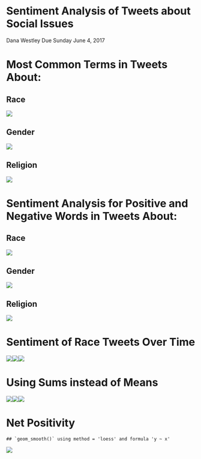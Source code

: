 Sentiment Analysis of Tweets about Social Issues
================
Dana Westley
Due Sunday June 4, 2017

Most Common Terms in Tweets About:
==================================

Race
----

![](Final_Visualizations_files/figure-markdown_github/unnamed-chunk-1-1.png)

Gender
------

![](Final_Visualizations_files/figure-markdown_github/unnamed-chunk-2-1.png)

Religion
--------

![](Final_Visualizations_files/figure-markdown_github/unnamed-chunk-3-1.png)

Sentiment Analysis for Positive and Negative Words in Tweets About:
===================================================================

Race
----

![](Final_Visualizations_files/figure-markdown_github/unnamed-chunk-4-1.png)

Gender
------

![](Final_Visualizations_files/figure-markdown_github/unnamed-chunk-5-1.png)

Religion
--------

![](Final_Visualizations_files/figure-markdown_github/unnamed-chunk-6-1.png)

Sentiment of Race Tweets Over Time
==================================

![](Final_Visualizations_files/figure-markdown_github/unnamed-chunk-8-1.png)![](Final_Visualizations_files/figure-markdown_github/unnamed-chunk-8-2.png)![](Final_Visualizations_files/figure-markdown_github/unnamed-chunk-8-3.png)

Using Sums instead of Means
===========================

![](Final_Visualizations_files/figure-markdown_github/unnamed-chunk-9-1.png)![](Final_Visualizations_files/figure-markdown_github/unnamed-chunk-9-2.png)![](Final_Visualizations_files/figure-markdown_github/unnamed-chunk-9-3.png)

Net Positivity
==============

    ## `geom_smooth()` using method = 'loess' and formula 'y ~ x'

![](Final_Visualizations_files/figure-markdown_github/unnamed-chunk-10-1.png)
